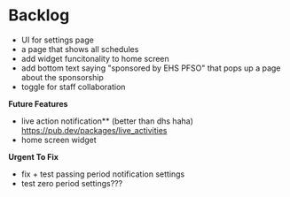 # Backlog 
- UI for settings page
- a page that shows all schedules
- add widget funcitonality to home screen
- add bottom text saying "sponsored by EHS PFSO" that pops up a page about the sponsorship
- toggle for staff collaboration

**Future Features**
- live action notification** (better than dhs haha) https://pub.dev/packages/live_activities
- home screen widget


**Urgent To Fix**
- fix + test passing period notification settings
- test zero period settings???